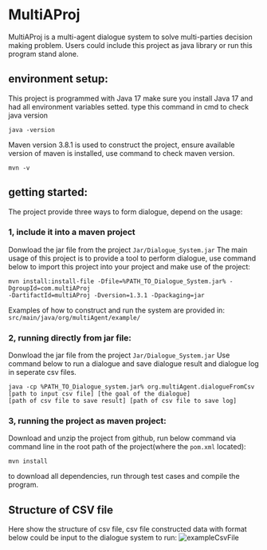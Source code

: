 # MultiAProj
MultiAProj is a multi-agent dialogue system to solve multi-parties decision making problem. 
Users could include this project as java library or run this program stand alone.


## environment setup:

This project is programmed with Java 17 make sure you install Java 17 and had all environment variables setted.
type this command in cmd to check java version
```
java -version
```
Maven version 3.8.1 is used to construct the project, ensure available version of maven is installed, use command  to check maven version.

```
mvn -v
```

## getting started:
The project provide three ways to form dialogue, depend on the usage:
### 1, include it into a maven project
Donwload the jar file from the project ```Jar/Dialogue_System.jar```
The main usage of this project is to provide a tool to perform dialogue, use command below to import this 
project into your project and make use of the project:

```
mvn install:install-file -Dfile=%PATH_TO_Dialogue_System.jar% -DgroupId=com.multiAProj
-DartifactId=multiAProj -Dversion=1.3.1 -Dpackaging=jar
```

Examples of how to construct and run the system are provided in: 
```src/main/java/org/multiAgent/example/```

### 2, running directly from jar file:
Donwload the jar file from the project ```Jar/Dialogue_System.jar```
Use command below to run a dialogue and save dialogue result and dialogue log in seperate csv files.

```
java -cp %PATH_TO_Dialogue_system.jar% org.multiAgent.dialogueFromCsv [path to input csv file] [the goal of the dialogue]
[path of csv file to save result] [path of csv file to save log]
```

### 3, running the project as maven project:

Download and unzip the project from github, run below command via command line in the root path of the project(where the ```pom.xml``` located):

```
mvn install
```

to download all dependencies, run through test cases and compile the program.
## Structure of CSV file
Here show the structure of csv file, csv file constructed data with format below could be input to the dialogue system to run:
![exampleCsvFile](https://user-images.githubusercontent.com/59595500/162023565-caa222e8-b896-494a-a92a-0ff72fb34874.png)
